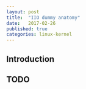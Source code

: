 ```yaml
---
layout: post
title:  "IIO dummy anatomy"
date:   2017-02-26
published: true
categories: linux-kernel
---
```


## Introduction

## TODO
